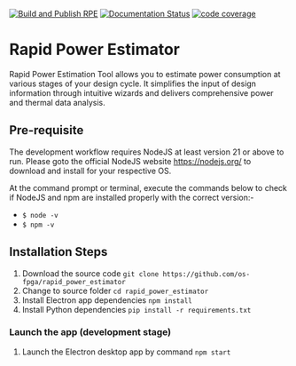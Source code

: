 [![Build and Publish RPE](https://github.com/os-fpga/rapid_power_estimator/actions/workflows/rpe_test.yml/badge.svg)](https://github.com/os-fpga/rapid_power_estimator/actions/workflows/rpe_test.yml)
[![Documentation Status](https://readthedocs.org/projects/rapidpowerestimator/badge/?version=latest)](https://rapidpowerestimator.readthedocs.io/en/latest/?badge=latest)
[![code coverage](https://codecov.io/gh/os-fpga/rapid_power_estimator/graph/badge.svg?token=O98SZ9DI28)](https://codecov.io/gh/os-fpga/rapid_power_estimator)

# Rapid Power Estimator

Rapid Power Estimation Tool allows you to estimate power consumption at various stages of your design cycle. It simplifies the input of design information through intuitive wizards and delivers comprehensive power and thermal data analysis.

## Pre-requisite

The development workflow requires NodeJS at least version 21 or above to run. Please goto the official NodeJS website https://nodejs.org/ to download and install for your respective OS.

At the command prompt or terminal, execute the commands below to check if NodeJS and npm are installed properly with the correct version:-

- `$ node -v`
- `$ npm -v`

## Installation Steps

1. Download the source code `git clone https://github.com/os-fpga/rapid_power_estimator`
2. Change to source folder `cd rapid_power_estimator`
3. Install Electron app dependencies `npm install`
4. Install Python dependencies `pip install -r requirements.txt`

### Launch the app (development stage)

1. Launch the Electron desktop app by command `npm start`
